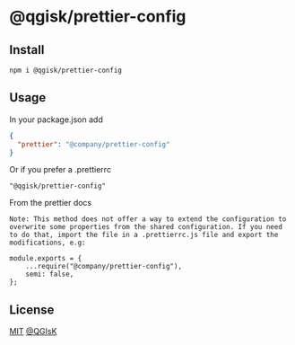 # @qgisk/prettier-config

## Install

```npm
npm i @qgisk/prettier-config
```

## Usage

In your package.json add

```json
{
  "prettier": "@company/prettier-config"
}
```

Or if you prefer a .prettierrc

```
"@qgisk/prettier-config"
```

From the prettier docs

```
Note: This method does not offer a way to extend the configuration to overwrite some properties from the shared configuration. If you need to do that, import the file in a .prettierrc.js file and export the modifications, e.g:

module.exports = {
    ...require("@company/prettier-config"),
    semi: false,
};
```

## License

[MIT](https://github.com/QGIsK/prettier-config/blob/main/LICENSE) [@QGIsK](https://github.com/qgisk)
